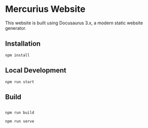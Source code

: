 # Mercurius Website

This website is built using Docusaurus 3.x, a modern static website generator.

## Installation

```
npm install
```

## Local Development

```
npm run start
```

## Build

```

npm run build

npm run serve

```
